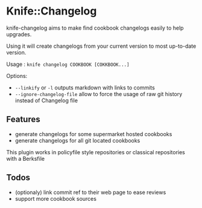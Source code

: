 # Knife::Changelog

knife-changelog aims to make find cookbook changelogs easily to help upgrades.

Using it will create changelogs from your current version to most up-to-date version.

Usage : `knife changelog COOKBOOK [COKKBOOK...]`

Options: 
- `--linkify` or `-l` outputs markdown with links to commits
- `--ignore-changelog-file` allow to force the usage of raw git history instead of Changelog file

## Features

- generate changelogs for some supermarket hosted cookbooks
- generate changelogs for all git located cookbooks

This plugin works in policyfile style repositories or classical repositories with a Berksfile

## Todos

- (optionaly) link commit ref to their web page to ease reviews
- support more cookbook sources
